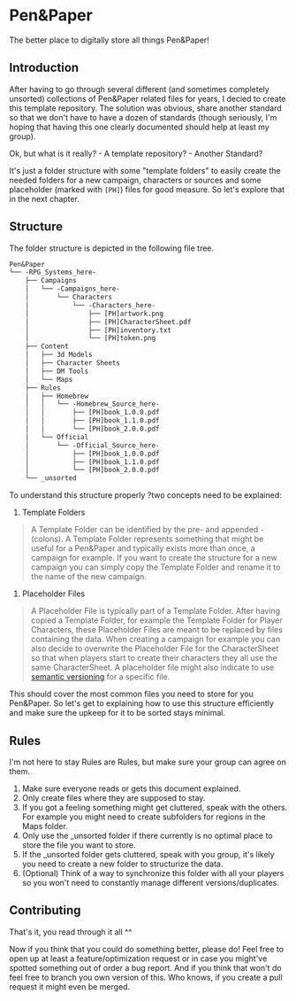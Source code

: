 # Pen&Paper

The better place to digitally store all things Pen&Paper!

## Introduction

After having to go through several different (and sometimes completely unsorted) collections of Pen&Paper related files for years, I decied to create this template repository.
The solution was obvious, share another standard so that we don't have to have a dozen of standards (though seriously, I'm hoping that having this one clearly documented should help at least my group).

Ok, but what is it really? - A template repository? - Another Standard?

It's just a folder structure with some "template folders" to easily create the needed folders for a new campaign, characters or sources and some placeholder (marked with `[PH]`) files for good measure.
So let's explore that in the next chapter.

## Structure

The folder structure is depicted in the following file tree.

```txt
Pen&Paper
└── -RPG_Systems_here-
    ├── Campaigns
    │   └── -Campaigns_here-
    │       └── Characters
    │           └── -Characters_here-
    │               ├── [PH]artwork.png
    │               ├── [PH]CharacterSheet.pdf
    │               ├── [PH]inventory.txt
    │               └── [PH]token.png
    ├── Content
    │   ├── 3d Models
    │   ├── Character Sheets
    │   ├── DM Tools
    │   └── Maps
    ├── Rules
    │   ├── Homebrew
    │   │   └── -Homebrew_Source_here-
    │   │       ├── [PH]book_1.0.0.pdf
    │   │       ├── [PH]book_1.1.0.pdf
    │   │       └── [PH]book_2.0.0.pdf
    │   └── Official
    │       └── -Official_Source_here-
    │           ├── [PH]book_1.0.0.pdf
    │           ├── [PH]book_1.1.0.pdf
    │           └── [PH]book_2.0.0.pdf
    └── _unsorted
```

To understand this structure properly ?two concepts need to be explained:

1. Template Folders
> A Template Folder can be identified by the pre- and appended `-` (colons). A Template Folder represents something that might be useful for a Pen&Paper and typically exists more than once, a campaign for example. If you want to create the structure for a new campaign you can simply copy the Template Folder and rename it to the name of the new campaign.
1. Placeholder Files
> A Placeholder File is typically part of a Template Folder. After having copied a Template Folder, for example the Template Folder for Player Characters, these Placeholder Files are meant to be replaced by files containing the data. When creating a campaign for example you can also decide to overwrite the Placeholder File for the CharacterSheet so that when players start to create their characters they all use the same CharacterSheet. A placeholder file might also indicate to use [semantic versioning](https://semver.org/) for a specific file.

This should cover the most common files you need to store for you Pen&Paper.
So let's get to explaining how to use this structure efficiently and make sure the upkeep for it to be sorted stays minimal.

## Rules

I'm not here to stay Rules are Rules, but make sure your group can agree on them.

1. Make sure everyone reads or gets this document explained.
2. Only create files where they are supposed to stay.
3. If you got a feeling something might get cluttered, speak with the others. For example you might need to create subfolders for regions in the Maps folder.
4. Only use the _unsorted folder if there currently is no optimal place to store the file you want to store.
5. If the _unsorted folder gets cluttered, speak with you group, it's likely you need to create a new folder to structurize the data.
6. (Optional) Think of a way to synchronize this folder with all your players so you won't need to constantly manage different versions/duplicates.

## Contributing

That's it, you read through it all ^^

Now if you think that you could do something better, please do!
Feel free to open up at least a feature/optimization request or in case you might've spotted something out of order a bug report.
And if you think that won't do feel free to branch you own version of this. Who knows, if you create a pull request it might even be merged.
